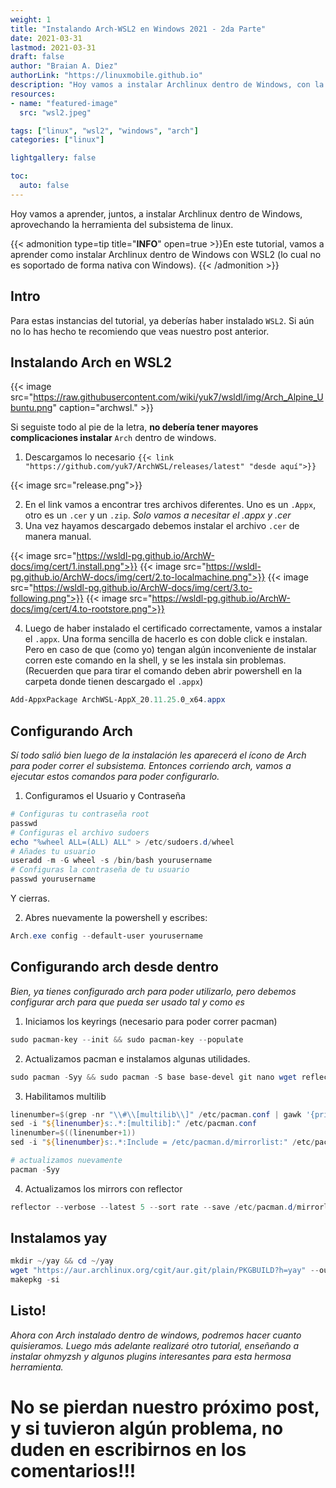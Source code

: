 ```yaml
---
weight: 1
title: "Instalando Arch-WSL2 en Windows 2021 - 2da Parte"
date: 2021-03-31
lastmod: 2021-03-31
draft: false
author: "Braian A. Diez"
authorLink: "https://linuxmobile.github.io"
description: "Hoy vamos a instalar Archlinux dentro de Windows, con la ayuda de wsl2."
resources:
- name: "featured-image"
  src: "wsl2.jpeg"

tags: ["linux", "wsl2", "windows", "arch"]
categories: ["linux"]

lightgallery: false

toc:
  auto: false
---
```


Hoy vamos a aprender, juntos, a instalar Archlinux dentro de Windows, aprovechando la herramienta del subsistema de linux.

<!--more-->

{{< admonition type=tip title="**INFO**" open=true >}}En este tutorial, vamos a aprender como instalar Archlinux dentro de Windows con WSL2 (lo cual no es soportado de forma nativa con Windows).
{{< /admonition >}}


## Intro


Para estas instancias del tutorial, ya deberías haber instalado `WSL2`. Si aún no lo has hecho te recomiendo que veas nuestro post anterior.


## Instalando Arch en WSL2

{{< image src="https://raw.githubusercontent.com/wiki/yuk7/wsldl/img/Arch_Alpine_Ubuntu.png" caption="archwsl." >}}


Si seguiste todo al pie de la letra, **no debería tener mayores complicaciones instalar** `Arch` dentro de windows.

1. Descargamos lo necesario `{{< link "https://github.com/yuk7/ArchWSL/releases/latest" "desde aquí">}}`

{{< image src="release.png">}}

2. En el link vamos a encontrar tres archivos diferentes. Uno es un `.Appx`, otro es un `.cer` y un `.zip`.
_Solo vamos a necesitar el .appx y .cer_
3. Una vez hayamos descargado debemos instalar el archivo `.cer` de manera manual. 

{{< image src="https://wsldl-pg.github.io/ArchW-docs/img/cert/1.install.png">}}
{{< image src="https://wsldl-pg.github.io/ArchW-docs/img/cert/2.to-localmachine.png">}}
{{< image src="https://wsldl-pg.github.io/ArchW-docs/img/cert/3.to-following.png">}}
{{< image src="https://wsldl-pg.github.io/ArchW-docs/img/cert/4.to-rootstore.png">}}

4. Luego de haber instalado el certificado correctamente, vamos a instalar el `.appx`. 
Una forma sencilla de hacerlo es con doble click e instalan. Pero en caso de que (como yo) tengan algún inconveniente de instalar 
corren este comando en la shell, y se les instala sin problemas. (Recuerden que para tirar el comando deben abrir powershell en la carpeta donde tienen descargado el `.appx`)
```powershell
Add-AppxPackage ArchWSL-AppX_20.11.25.0_x64.appx
```

## Configurando Arch

_Sí todo salió bien luego de la instalación les aparecerá el ícono de Arch para poder correr el subsistema. Entonces corriendo arch, vamos a ejecutar estos comandos para poder configurarlo._

1. Configuramos el Usuario y Contraseña

```powershell
# Configuras tu contraseña root
passwd
# Configuras el archivo sudoers
echo "%wheel ALL=(ALL) ALL" > /etc/sudoers.d/wheel
# Añades tu usuario
useradd -m -G wheel -s /bin/bash yourusername
# Configuras la contraseña de tu usuario
passwd yourusername
```
Y cierras.

2. Abres nuevamente la powershell y escribes:
```powershell
Arch.exe config --default-user yourusername
```


## Configurando arch desde dentro
_Bien, ya tienes configurado arch para poder utilizarlo, pero debemos configurar arch para que pueda ser usado tal y como es_

1. Iniciamos los keyrings (necesario para poder correr pacman)
```powershell
sudo pacman-key --init && sudo pacman-key --populate
```

2. Actualizamos pacman e instalamos algunas utilidades.
```powershell
sudo pacman -Syy && sudo pacman -S base base-devel git nano wget reflector
```

3. Habilitamos multilib 
```powershell
linenumber=$(grep -nr "\\#\\[multilib\\]" /etc/pacman.conf | gawk '{print $1}' FS=":")
sed -i "${linenumber}s:.*:[multilib]:" /etc/pacman.conf
linenumber=$((linenumber+1))
sed -i "${linenumber}s:.*:Include = /etc/pacman.d/mirrorlist:" /etc/pacman.conf

# actualizamos nuevamente
pacman -Syy
```

4. Actualizamos los mirrors con reflector
```powershell
reflector --verbose --latest 5 --sort rate --save /etc/pacman.d/mirrorlist
```


## Instalamos yay
```powershell
mkdir ~/yay && cd ~/yay
wget "https://aur.archlinux.org/cgit/aur.git/plain/PKGBUILD?h=yay" --output-document=./PKGBUILD
makepkg -si
```


## Listo!

_Ahora con Arch instalado dentro de windows, podremos hacer cuanto quisieramos. Luego más adelante realizaré otro tutorial, enseñando a instalar ohmyzsh y algunos plugins interesantes para esta hermosa herramienta._

# No se pierdan nuestro próximo post, y si tuvieron algún problema, no duden en escribirnos en los comentarios!!!
